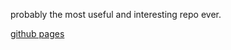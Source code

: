 probably the most useful and interesting repo ever.

[github pages](https://bduckdev.github.io/tsx-challenges/)
